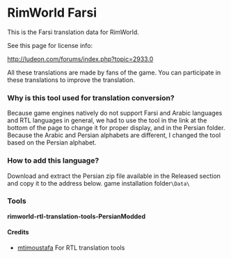 RimWorld Farsi
================

This is the Farsi translation data for RimWorld.

See this page for license info:

http://ludeon.com/forums/index.php?topic=2933.0

All these translations are made by fans of the game. You can participate in these translations to improve the translation.

### Why is this tool used for translation conversion?
Because game engines natively do not support Farsi and Arabic languages and RTL languages in general, we had to use the tool in the link at the bottom of the page to change it for proper display, and in the Persian folder.
Because the Arabic and Persian alphabets are different, I changed the tool based on the Persian alphabet.

### How to add this language? 

Download and extract the Persian zip file available in the Released section and copy it to the address below.
game installation folder`\Data\`



### Tools
**rimworld-rtl-translation-tools-PersianModded** 


#### Credits
- [mtimoustafa](https://github.com/mtimoustafa/rimworld-rtl-translation-tools) For RTL translation tools

